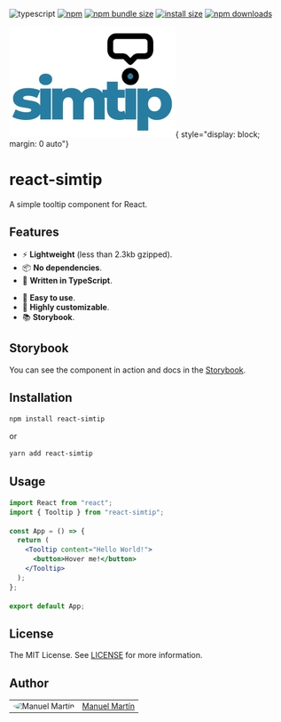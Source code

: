 ![typescript](https://badgen.net/badge/icon/typescript?icon=typescript&label) [![npm](https://img.shields.io/npm/v/react-simtip.svg)](https://www.npmjs.com/package/react-simtip) [![npm bundle size](https://img.shields.io/bundlephobia/minzip/react-simtip?style=flat-square)](https://bundlephobia.com/package/react-simtip@latest) [![install size](https://packagephobia.com/badge?p=react-simtip)](https://packagephobia.com/result?p=react-simtip) [![npm downloads](https://img.shields.io/npm/dm/react-simtip.svg?style=flat-square)](https://npm-stat.com/charts.html?package=react-simtip)

<!-- Logo -->

![Simtip logo](/public/assets/img/logo.png "React Simtip"){ style="display: block; margin: 0 auto"}

# react-simtip

A simple tooltip component for React.

<!-- Add unordened list -->

## Features

- ⚡️ **Lightweight** (less than 2.3kb gzipped).
- 📦 **No dependencies**.
- 📝 **Written in TypeScript**.
<!-- Test coverage -->
- 📖 **Easy to use**.
- 🎨 **Highly customizable**.
- 📚 **Storybook**.

## Storybook

You can see the component in action and docs in the [Storybook](https://react-simtip.manuelmartin.dev/).

## Installation

```bash
npm install react-simtip
```

or

```bash
yarn add react-simtip
```

## Usage

```jsx
import React from "react";
import { Tooltip } from "react-simtip";

const App = () => {
  return (
    <Tooltip content="Hello World!">
      <button>Hover me!</button>
    </Tooltip>
  );
};

export default App;
```

## License

The MIT License. See [LICENSE]("https://raw.githubusercontent.com/manuelmartin-developer/react-simtip/main/LICENSE") for more information.

## Author

<table>
  <tr>
    <td >
      <img src="https://avatars.githubusercontent.com/u/75039957?v=4" width="64" height="64" alt="Manuel Martín" style="border-radius: 50%"/>
    </td>
    <td>
      <a href="https://github.com/manuelmartin-developer">Manuel Martín</a>
    </td>
  </tr>
</table>
